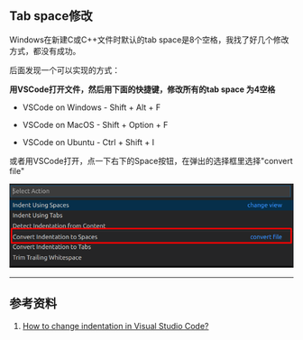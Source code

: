 ## Tab space修改

Windows在新建C或C++文件时默认的tab space是8个空格，我找了好几个修改方式，都没有成功。

后面发现一个可以实现的方式：

**用VSCode打开文件，然后用下面的快捷键，修改所有的tab space 为4空格**

- VSCode on Windows - Shift + Alt + F

- VSCode on MacOS - Shift + Option + F

- VSCode on Ubuntu - Ctrl + Shift + I



或者用VSCode打开，点一下右下的Space按钮，在弹出的选择框里选择"convert file"

![VSCode_Tab_space.png](./images/VSCode_Tab_space.png)





----

## 参考资料

1. [How to change indentation in Visual Studio Code?](https://stackoverflow.com/questions/34174207/how-to-change-indentation-in-visual-studio-code)